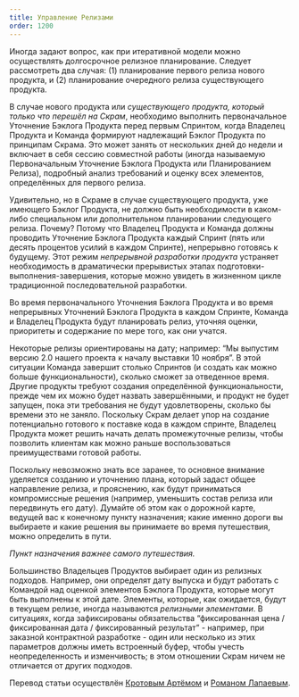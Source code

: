 ```yaml
---
title: Управление Релизами
order: 1200
---
```


Иногда задают вопрос, как при итеративной модели можно осуществлять долгосрочное релизное планирование. Следует рассмотреть два случая: (1) планирование первого релиза нового продукта, и (2) планирование очередного релиза существующего продукта.

В случае нового продукта или *существующего продукта, который только что перешёл на Скрам*, необходимо выполнить первоначальное Уточнение Бэклога Продукта перед первым Спринтом, когда Владелец Продукта и Команда формируют надлежащий Бэклог Продукта по принципам Скрама. Это может занять от нескольких дней до недели и включает в себя сессию совместной работы (иногда называемую Первоначальным Уточнение Бэклога Продукта или Планированием Релиза), подробный анализ требований и оценку всех элементов, определённых для первого релиза.

Удивительно, но в Скраме в случае существующего продукта, уже имеющего Бэклог Продукта, не должно быть необходимости в каком-либо специальном или дополнительном планировании следующего релиза. Почему? Потому что Владелец Продукта и Команда должны проводить Уточнение Бэклога Продукта каждый Спринт (пять или десять процентов усилий в каждом Спринте), непрерывно готовясь к будущему. Этот режим *непрерывной разработки продукта* устраняет необходимость в драматически прерывистых этапах подготовки-выполнения-завершения, которые можно увидеть в жизненном цикле традиционной последовательной разработки.

Во время первоначального Уточнения Бэклога Продукта и во время непрерывных Уточнений Бэклога Продукта в каждом Спринте, Команда и Владелец Продукта будут планировать релиз, уточняя оценки, приоритеты и содержание по мере того, как они учатся.

Некоторые релизы ориентированы на дату; например: “Мы выпустим версию 2.0 нашего проекта к началу выставки 10 ноября”. В этой ситуации Команда завершит столько Спринтов (и создать как можно больше функциональности), сколько сможет за отведенное время. Другие продукты требуют создания определённой функциональности, прежде чем их можно будет назвать завершёнными, и продукт не будет запущен, пока эти требования не будут удовлетворены, сколько бы времени это не заняло. Поскольку Скрам делает упор на создание потенциально готового к поставке кода в каждом спринте, Владелец Продукта может решить начать делать промежуточные релизы, чтобы позволить клиентам как можно раньше воспользоваться преимуществами готовой работы.

Поскольку невозможно знать все заранее, то основное внимание уделяется созданию и уточнению плана, который задаст общее направление релиза, и прояснению, как будут приниматься компромиссные решения (например, уменьшить состав релиза или передвинуть его дату). Думайте об этом как о дорожной карте, ведущей вас к конечному пункту назначения; какие именно дороги вы выбираете и какие решения вы принимаете во время путешествия, можно определить в пути.

*Пункт назначения важнее самого путешествия.*

Большинство Владельцев Продуктов выбирает один из релизных подходов. Например, они определят дату выпуска и будут работать с Командой над оценкой элементов Бэклога Продукта, которые могут быть выполнены к этой дате. Элементы, которые, как ожидается, будут в текущем релизе, иногда называются *релизными элементами*. В ситуациях, когда зафиксированы обязательства “фиксированная цена / фиксированная дата / фиксированный результат” - например, при заказной контрактной разработке - один или несколько из этих параметров должны иметь встроенный буфер, чтобы учесть неопределенность и изменчивость; в этом отношении Скрам ничем не отличается от других подходов.

Перевод статьи осуществлён [Кротовым Артёмом](https://www.facebook.com/artem.v.krotov) и [Романом Лапаевым](https://www.linkedin.com/in/romanlapaev).
